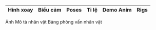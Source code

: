 | **Hình xoay** | **Biểu cảm** | **Poses** | **Tỉ lệ** | **Demo Anim** | **Rigs** |
| ------------- | ------------ | --------- | --------- | ------------- | -------- |
Ảnh
Mô tả nhân vật
Bảng phỏng vấn nhân vật